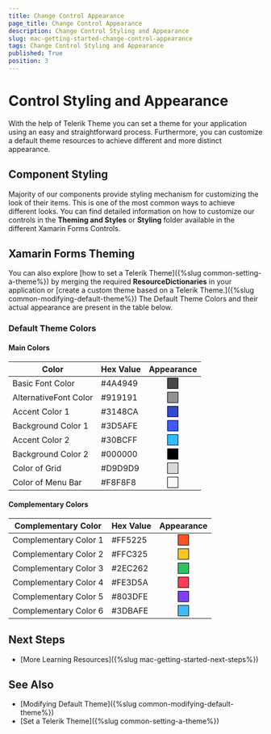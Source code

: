 ```yaml
---
title: Change Control Appearance
page_title: Change Control Appearance
description: Change Control Styling and Appearance
slug: mac-getting-started-change-control-appearance
tags: Change Control Styling and Appearance
published: True
position: 3
---
```


<style>
.theme-palette-color {
	width:20px;
	height:20px;
	margin: auto;
	border: 1px solid black;
}

.blue-basicfontcolor{
	background-color: #4A4949;
}

.blue-alternativefontcolor{
	background-color: #919191;
}

.blue-accentcolor1{
	background-color: #3148CA;
}

.blue-backgroundcolor1{
	background-color: #3D5AFE;
}

.blue-accentcolor2{
	background-color: #30BCFF;
}

.blue-backgroundcolor2{
	background-color: #000000;
}

.blue-colorofgrid{
	background-color: #D9D9D9;
}

.blue-colorofmenubar{
	background-color: #F8F8F8;
}

.blue-complcolor1{
	background-color: #FF5225;
}

.blue-complcolor2{
	background-color: #FFC325;
}

.blue-complcolor3{
	background-color: #2EC262;
}

.blue-complcolor4{
	background-color: #FE3D5A;
}

.blue-complcolor5{
	background-color: #803DFE;
}

.blue-complcolor6{
	background-color: #3DBAFE;
}

</style>

# Control Styling and Appearance

With the help of Telerik Theme you can set a theme for your application using an easy and straightforward process. Furthermore, you can customize a default theme resources to achieve different and more distinct appearance.

## Component Styling
Majority of our components provide styling mechanism for customizing the look of their items. This is one of the most common ways to achieve different looks. You can find detailed information on how to customize our controls in the __Theming and Styles__ or __Styling__ folder available in the different Xamarin Forms Controls.

## Xamarin Forms Theming
You can also explore [how to set a Telerik Theme]({%slug common-setting-a-theme%}) by merging the required __ResourceDictionaries__ in your application or [create a custom theme based on a Telerik Theme.]({%slug common-modifying-default-theme%}) The Default Theme Colors and their actual appearance are present in the table below.

### Default Theme Colors

#### Main Colors
|Color| Hex Value| Appearance |
|----------|-----------|-----------|
|Basic Font Color|#4A4949|<div class="theme-palette-color blue-basicfontcolor"></div>|
|AlternativeFont Color|#919191|<div class="theme-palette-color blue-alternativefontcolor"></div>|
|Accent Color 1|#3148CA|<div class="theme-palette-color blue-accentcolor1"></div>|
|Background Color 1|#3D5AFE|<div class="theme-palette-color blue-backgroundcolor1"></div>|
|Accent Color 2|#30BCFF|<div class="theme-palette-color blue-accentcolor2"></div>|
|Background Color 2|#000000|<div class="theme-palette-color blue-backgroundcolor2"></div>|
|Color of Grid|#D9D9D9|<div class="theme-palette-color blue-colorofgrid"></div>|
|Color of Menu Bar|#F8F8F8|<div class="theme-palette-color blue-colorofmenubar"></div>

#### Complementary Colors 

|Complementary Color| Hex Value| Appearance |
|----------|-----------|---|
|Complementary Color 1|#FF5225|<div class="theme-palette-color blue-complcolor1"></div>|
|Complementary Color 2|#FFC325|<div class="theme-palette-color blue-complcolor2"></div>|
|Complementary Color 3|#2EC262|<div class="theme-palette-color blue-complcolor3"></div>|
|Complementary Color 4|#FE3D5A|<div class="theme-palette-color blue-complcolor4"></div>|
|Complementary Color 5|#803DFE|<div class="theme-palette-color blue-complcolor5"></div>|
|Complementary Color 6|#3DBAFE|<div class="theme-palette-color blue-complcolor6"></div>

## Next Steps

* [More Learning Resources]({%slug mac-getting-started-next-steps%})

## See Also

* [Modifying Default Theme]({%slug common-modifying-default-theme%})
* [Set a Telerik Theme]({%slug common-setting-a-theme%})
